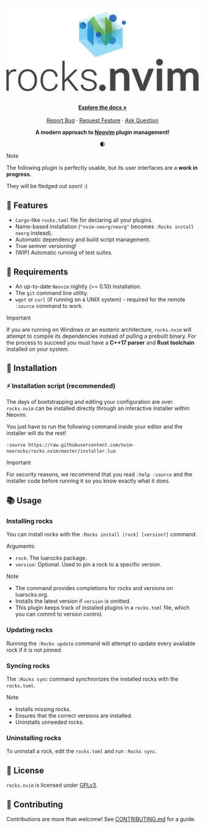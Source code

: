 <!-- markdownlint-disable -->
<br />
<div align="center">
  <a href="https://github.com/nvim-neorocks/rocks.nvim">
    <img src="./rocks-header.svg" alt="rocks.nvim">
  </a>
  <p align="center">
    <br />
    <a href="./doc/rocks.txt"><strong>Explore the docs »</strong></a>
    <br />
    <br />
    <a href="https://github.com/nvim-neorocks/rocks.nvim/issues/new?assignees=&labels=bug">Report Bug</a>
    ·
    <a href="https://github.com/nvim-neorocks/rocks.nvim/issues/new?assignees=&labels=enhancement">Request Feature</a>
    ·
    <a href="https://github.com/nvim-neorocks/rocks.nvim/discussions/new?category=q-a">Ask Question</a>
  </p>
  <p>
    <strong>
      A modern approach to <a href="https://neovim.io/">Neovim</a> plugin management!
    </strong>
  </p>
  <p>🌒</p>
</div>
<!-- markdownlint-restore -->

> [!NOTE]
> The following plugin is perfectly usable,
> but its user interfaces are a **work in progress**.
>
> They will be fledged out soon! :)

## :star2: Features

- `Cargo`-like `rocks.toml` file for declaring all your plugins.
- Name-based installation
  (` "nvim-neorg/neorg" ` becomes `:Rocks install neorg` instead).
- Automatic dependency and build script management.
- True semver versioning!
- (WIP) Automatic running of test suites.

## :pencil: Requirements

- An up-to-date `Neovim` nightly (>= 0.10) installation.
- The `git` command line utility.
- `wget` or `curl` (if running on a UNIX system) - required for the remote `:source` command to work.

> [!IMPORTANT]
> If you are running on Windows or an esoteric architecture, `rocks.nvim` will
> attempt to compile its dependencies instead of pulling a prebuilt binary. For
> the process to succeed you must have a **C++17 parser** and **Rust
> toolchain** installed on your system.

## :hammer: Installation

### :zap: Installation script (recommended)

The days of bootstrapping and editing your configuration are over.
`rocks.nvim` can be installed directly through an interactive installer within Neovim.

You just have to run the following command inside your editor
and the installer will do the rest!

```vim
:source https://raw.githubusercontent.com/nvim-neorocks/rocks.nvim/master/installer.lua
```

> [!IMPORTANT]
>
> For security reasons, we recommend that you read `:help :source`
> and the installer code before running it so you know exactly what it does.

## :books: Usage

### Installing rocks

You can install rocks with the `:Rocks install [rock] [version?]` command.

Arguments:

- `rock`: The luarocks package.
- `version`: Optional. Used to pin a rock to a specific version.

> [!NOTE]
>
> - The command provides completions for rocks and versions on luarocks.org.
> - Installs the latest version if `version` is omitted.
> - This plugin keeps track of installed plugins in a `rocks.toml` file,
>   which you can commit to version control.

### Updating rocks

Running the `:Rocks update` command will attempt to update every available rock
if it is not pinned.

### Syncing rocks

The `:Rocks sync` command synchronizes the installed rocks with the `rocks.toml`.

> [!NOTE]
>
> - Installs missing rocks.
> - Ensures that the correct versions are installed.
> - Uninstalls unneeded rocks.

### Uninstalling rocks

To uninstall a rock, edit the `rocks.toml` and run `:Rocks sync`.

## :book: License

`rocks.nvim` is licensed under [GPLv3](./LICENSE).

## :green_heart: Contributing

Contributions are more than welcome!
See [CONTRIBUTING.md](./CONTRIBUTING.md) for a guide.
